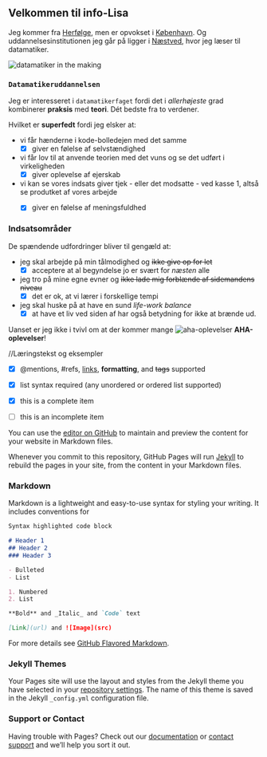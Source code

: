 ## Velkommen til info-Lisa

Jeg kommer fra [Herfølge](https://www.google.com/maps?q=herf%C3%B8lge&um=1&ie=UTF-8&sa=X&ved=0ahUKEwjEwJz04bzkAhVkoosKHdJWC3UQ_AUIEigB), men er opvokset i [København](https://www.google.com/maps/place/K%C3%B8benhavn/@55.6709483,12.3136468,10z/data=!3m1!4b1!4m5!3m4!1s0x4652533c5c803d23:0x4dd7edde69467b8!8m2!3d55.6760968!4d12.5683372). Og uddannelsesinstitutionen jeg går på ligger i [Næstved](https://www.google.com/maps/place/4700+Næstved/@55.2223378,11.1777935,9z/data=!3m1!4b1!4m5!3m4!1s0x4652b971c98cdea1:0x9eabd8ae4dedc6f2!8m2!3d55.224613!4d11.759207), hvor jeg læser til datamatiker.

![datamatiker in the making](https://programmeringsbog.dk/wp-content/uploads/2015/07/datamatiker-uddannelsen.jpg)

### ``Datamatikeruddannelsen``

Jeg er interesseret i ``datamatikerfaget`` fordi det i _allerhøjeste_ grad kombinerer **praksis** med **teori**. Dét bedste fra to verdener. 

Hvilket er **superfedt** fordi jeg elsker at:
* vi får hænderne i kode-bolledejen med det samme
  - [x] giver en følelse af selvstændighed
* vi får lov til at anvende teorien med det vuns og se det udført i virkeligheden
  - [x] giver oplevelse af ejerskab
* vi kan se vores indsats giver tjek - eller det modsatte - ved kasse 1, altså se produtket af vores arbejde
  - [x] giver en følelse af meningsfuldhed


### Indsatsområder

De spændende udfordringer bliver til gengæld at:
* jeg skal arbejde på min tålmodighed og  <del>ikke give op for let</del>
  - [x] acceptere at al begyndelse jo er svært for _næsten_ alle
* jeg tro på mine egne evner og  <del>ikke lade mig forblænde af sidemandens niveau</del>
  - [x] det er ok, at vi lærer i forskellige tempi
* jeg skal huske på at have en sund _life-work balance_
  - [x] at have et liv ved siden af har også betydning for ikke at brænde ud.

Uanset er jeg ikke i tvivl om at der kommer mange ![aha-oplevelser](https://media1.giphy.com/media/l2YWzIKpMAi7UwGKk/200.webp?cid=790b76114987c3c145cba51e0b76d15a34fa7d5945884d25&rid=200.webp) __AHA-oplevelser__!



//Læringstekst og eksempler


- [x] @mentions, #refs, [links](), **formatting**, and <del>tags</del> supported
- [x] list syntax required (any unordered or ordered list supported)
- [x] this is a complete item
- [ ] this is an incomplete item


You can use the [editor on GitHub](https://github.com/Lisa-kode/Lisa-kode-github.io/edit/master/index.md) to maintain and preview the content for your website in Markdown files.

Whenever you commit to this repository, GitHub Pages will run [Jekyll](https://jekyllrb.com/) to rebuild the pages in your site, from the content in your Markdown files.

### Markdown

Markdown is a lightweight and easy-to-use syntax for styling your writing. It includes conventions for

```markdown
Syntax highlighted code block

# Header 1
## Header 2
### Header 3

- Bulleted
- List

1. Numbered
2. List

**Bold** and _Italic_ and `Code` text

[Link](url) and ![Image](src)
```

For more details see [GitHub Flavored Markdown](https://guides.github.com/features/mastering-markdown/).

### Jekyll Themes

Your Pages site will use the layout and styles from the Jekyll theme you have selected in your [repository settings](https://github.com/Lisa-kode/Lisa-kode-github.io/settings). The name of this theme is saved in the Jekyll `_config.yml` configuration file.

### Support or Contact

Having trouble with Pages? Check out our [documentation](https://help.github.com/categories/github-pages-basics/) or [contact support](https://github.com/contact) and we’ll help you sort it out.
